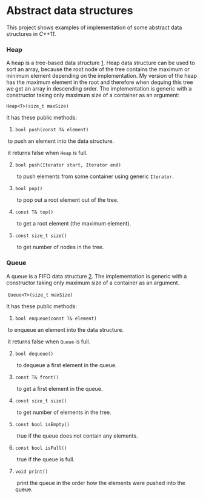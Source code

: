 # Abstract data structures

This project shows examples of implementation of some abstract data structures in *C++11*. 

### Heap

A heap is a tree-based data structure [1](https://en.wikipedia.org/wiki/Heap_(data_structure)). Heap data structure can be used to sort an array, because the root node of the tree contains the maximum or minimum element depending on the implementation. My version of the heap has the maximum element in the root and therefore when dequing this tree we get an array in descending order. The implementation is generic with a constructor taking only maximum size of a container as an argument:

`Heap<T>(size_t maxSize)`

It has these public methods:

1.  `bool push(const T& element)`

   ​	to push an element into the data structure.

   ​	it returns false when `Heap` is full.

2. `bool push(Iterator start, Iterator end)`

   ​	to push elements from some container using generic `Iterator`.

3. `bool pop()`

   ​	to pop out a root element out of the tree.

4. `const T& top()`

   ​	to get a root element (the maximum element).

5. `const size_t size()`

   ​	to get number of nodes in the tree.



### Queue

A queue is a FIFO data structure [2](https://en.wikipedia.org/wiki/Queue_(abstract_data_type)). The implementation is generic with a constructor taking only maximum size of a container as an argument.

​	`Queue<T>(size_t maxSize)`

It has these public methods:

1.  `bool enqueue(const T& element)`

   ​	to enqueue an element into the data structure.

   ​	it returns false when `Queue` is full.

2. `bool dequeue()`

   ​	to dequeue a first element in the queue.

3. `const T& front()`

   ​	to get a first element in the queue.

4. `const size_t size()`

   ​	to get number of elements in the tree.

5. `const bool isEmpty()`

   ​	true if the queue does not contain any elements.

6. `const bool isFull()`

   ​	true if the queue is full.

7. `void print()`

   ​	print the queue in the order how the elements were pushed into the queue.

